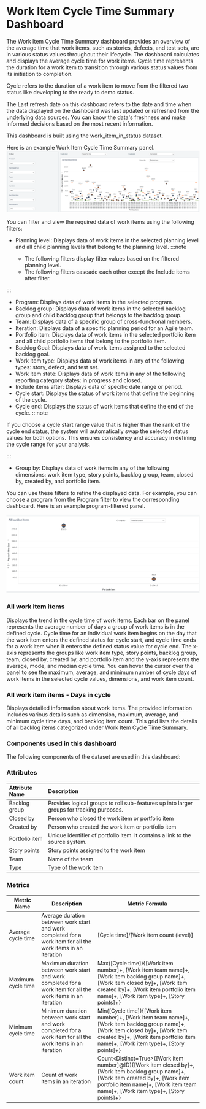 # Work Item Cycle Time Summary Dashboard

The Work Item Cycle Time Summary dashboard provides an overview of the average time that work items, such as stories, defects, and test sets, are in various status values throughout their lifecycle. The dashboard calculates and displays the average cycle time for work items. Cycle time represents the duration for a work item to transition through various status values from its initiation to completion.

Cycle refers to the duration of a work item to move from the filtered two  status like developing to the ready to demo status.

The Last refresh date on this dashboard refers to the date and time when the data displayed on the dashboard was last updated or refreshed from the underlying data sources. You can know the data's freshness and make informed decisions based on the most recent information.

This dashboard is built using the work_item_in_status dataset.


Here is an example Work Item Cycle Time Summary panel.
![ Work Item Cycle Time Summary](../images/work_item_cycle_time_summary.png)

You can filter and view the required data of work items using the following filters:

- Planning level: Displays data of work items in the selected planning level and all child planning levels that belong to the planning level.
:::note

  - The following filters display filter values based on the filtered planning level.
  - The following filters cascade each other except the Include items after filter.

:::
- Program: Displays data of work items in the selected program.
- Backlog group: Displays data of work items in the selected backlog group and child backlog group that belongs to the backlog group.
- Team: Displays data of a specific group of cross-functional members.
- Iteration: Displays data of a specific planning period for an Agile team.
- Portfolio item: Displays data of work items in the selected portfolio item and all child portfolio items that belong to the portfolio item.
- Backlog Goal: Displays data of work items assigned to the selected backlog goal. 
- Work item type: Displays data of work items in any of the following types: story, defect, and test set.
- Work item state: Displays data of work items in any of the following reporting category states: in progress and closed.
- Include items after: Displays data of specific date range or period.
- Cycle start: Displays the status of work items that define the beginning of the cycle.
- Cycle end: Displays the status of work items that define the end of the cycle.
:::note

If you choose a cycle start range value that is higher than the rank of the cycle end status, the system will automatically swap the selected status values for both options. This ensures consistency and accuracy in defining the cycle range for your analysis.

:::
- Group by: Displays data of work items in any of the following dimensions: work item type, story points, backlog group, team, closed by, created by, and portfolio item.
 
You can use these filters to refine the displayed data. For example, you can choose a program from the Program filter to view the corresponding dashboard. Here is an example program-filtered panel.

![Work Item Cycle Time Summary filtered panel](../images/work_item_cycle_time_summary_filtered_panel.PNG)


### All work item items
Displays the trend in the cycle time of work items. Each bar on the panel represents the average number of days a group of work items is in the defined cycle. Cycle time for an individual work item begins on the day that the work item enters the defined status for cycle start, and cycle time ends for a work item when it enters the defined status value for cycle end. The x-axis represents the groups like work item type, story points, backlog group, team, closed by, created by, and portfolio item and the y-axis represents the average, mode, and median cycle time. You can hover the cursor over the panel to see the maximum, average, and minimum number of cycle days of work items in the selected cycle values, dimensions, and work item count.
 
### All work item items - Days in cycle
Displays detailed information about work items. The provided information includes various details such as dimension, maximum, average, and minimum cycle time days, and backlog item count. This grid lists the details of all backlog items categorized under Work Item Cycle Time Summary.

### Components used in this dashboard
The following components of the dataset are used in this dashboard: 

### Attributes
| Attribute Name  | Description |
|:-------------|:------------|
|Backlog group|Provides logical groups to roll sub-features up into larger groups for tracking purposes.|
|Closed by|Person who closed the work item or portfolio item|
|Created by|Person who created the work item or portfolio item|
|Portfolio item|Unique identifier of portfolio item. It contains a link to the source system.|
|Story points|Story points assigned to the work item|
|Team| Name of the team|
|Type|Type of the work item|

### Metrics
| Metric Name  | Description |Metric Formula|
|-------------|------------|-------------|
|Average cycle time|Average duration between work start and work completed for a work item for all the work items in an iteration|[Cycle time]/[Work item count (level)]|
|Maximum cycle time|Maximum duration between work start and work completed for a work item for all the work items in an iteration|Max([Cycle time]){[Work item number]+, [Work item team name]+, [Work item backlog group name]+, [Work item closed by]+, [Work item created by]+, [Work item portfolio item name]+, [Work item type]+, [Story points]+}|
|Minimum cycle time|Minimum duration between work start and work completed for a work item for all the work items in an iteration|Min([Cycle time]){[Work item number]+, [Work item team name]+, [Work item backlog group name]+, [Work item closed by]+, [Work item created by]+, [Work item portfolio item name]+, [Work item type]+, [Story points]+}|
|Work item count|Count of work items in an iteration|Count<Distinct=True>([Work item number]@ID){[Work item closed by]+, [Work item backlog group name]+, [Work item created by]+, [Work item portfolio item name]+, [Work item team name]+, [Work item type]+, [Story points]+}|
